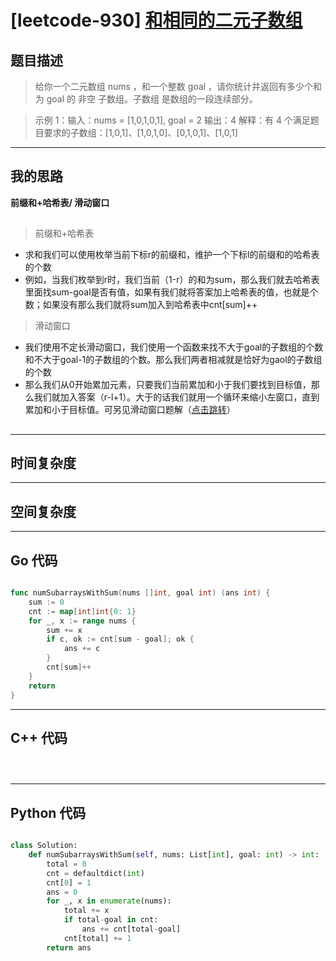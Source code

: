 # [leetcode-930] [和相同的二元子数组](https://leetcode.cn/problems/binary-subarrays-with-sum/description/)
## 题目描述 

> 给你一个二元数组 nums ，和一个整数 goal ，请你统计并返回有多少个和为 goal 的 非空 子数组。子数组
是数组的一段连续部分。

> 示例 1：输入：nums = [1,0,1,0,1], goal = 2   输出：4   解释：有 4 个满足题目要求的子数组：[1,0,1]、[1,0,1,0]、[0,1,0,1]、[1,0,1]



---

## 我的思路
**前缀和+哈希表/ 滑动窗口**

##

> 前缀和+哈希表
  - 求和我们可以使用枚举当前下标r的前缀和，维护一个下标l的前缀和的哈希表的个数
  - 例如，当我们枚举到r时，我们当前（1-r）的和为sum，那么我们就去哈希表里面找sum-goal是否有值，如果有我们就将答案加上哈希表的值，也就是个数；如果没有那么我们就将sum加入到哈希表中cnt[sum]++


> 滑动窗口
  - 我们使用不定长滑动窗口，我们使用一个函数来找不大于goal的子数组的个数和不大于goal-1的子数组的个数。那么我们两者相减就是恰好为gaol的子数组的个数
  - 那么我们从0开始累加元素，只要我们当前累加和小于我们要找到目标值，那么我们就加入答案（r-l+1）。大于的话我们就用一个循环来缩小左窗口，直到累加和小于目标值。可另见滑动窗口题解（[点击跳转]()）


##
---

## 时间复杂度



---

## 空间复杂度



---

## Go 代码

```Go

func numSubarraysWithSum(nums []int, goal int) (ans int) {
    sum := 0
    cnt := map[int]int{0: 1}
    for _, x := range nums {
        sum += x
        if c, ok := cnt[sum - goal]; ok {
            ans += c
        }
        cnt[sum]++
    }
    return
}

```
---

## C++ 代码

```C++




```
---
## Python 代码

```Python

class Solution:
    def numSubarraysWithSum(self, nums: List[int], goal: int) -> int:
        total = 0
        cnt = defaultdict(int)
        cnt[0] = 1
        ans = 0
        for _, x in enumerate(nums):
            total += x
            if total-goal in cnt:
                ans += cnt[total-goal]
            cnt[total] += 1
        return ans



```
